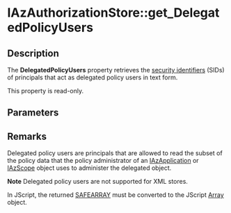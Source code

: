 # IAzAuthorizationStore::get_DelegatedPolicyUsers

## Description

The **DelegatedPolicyUsers** property retrieves the [security identifiers](https://learn.microsoft.com/windows/desktop/SecGloss/s-gly) (SIDs) of principals that act as delegated policy users in text form.

This property is read-only.

## Parameters

## Remarks

Delegated policy users are principals that are allowed to read the subset of the policy data that the policy administrator of an [IAzApplication](https://learn.microsoft.com/windows/desktop/api/azroles/nn-azroles-iazapplication) or [IAzScope](https://learn.microsoft.com/windows/desktop/api/azroles/nn-azroles-iazscope) object uses to administer the delegated object.

**Note** Delegated policy users are not supported for XML stores.

In JScript, the returned [SAFEARRAY](https://learn.microsoft.com/windows/desktop/api/oaidl/ns-oaidl-safearray) must be converted to the JScript [Array](https://learn.microsoft.com/scripting/javascript/reference/array-object-javascript) object.